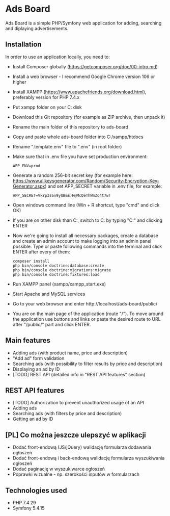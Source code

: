 # Ads Board

Ads Board is a simple PHP/Symfony web application for adding, searching and diplaying advertisements.

## Installation

In order to use an application locally, you need to:
- Install Composer globally (https://getcomposer.org/doc/00-intro.md)
- Install a web browser - I recommend Google Chrome version 106 or higher
- Install XAMPP (https://www.apachefriends.org/download.html), preferably version for PHP 7.4.x
- Put xampp folder on your C: disk
- Download this Git repository (for example as ZIP archive, then unpack it)
- Rename the main folder of this repository to ads-board
- Copy and paste whole ads-board folder into C:/xampp/htdocs
- Rename ".template.env" file to ".env" (in root folder)
- Make sure that in .env file you have set production environment:

    <code>APP_ENV=prod</code>
- Generate a random 256-bit secret key (for example here: https://www.allkeysgenerator.com/Random/Security-Encryption-Key-Generator.aspx) and set APP_SECRET variable in .env file, for example:

    <code>APP_SECRET=VkYp3s6v9y$B&E)H@McQeThWmZq4t7w!</code>
- Open windows command line (Win + R shortcut, type "cmd" and click OK)
- If you are on other disk than C:, switch to C: by typing "C:" and clicking ENTER
- Now we're going to install all necessary packages, create a database and create an admin account to make logging into an admin panel possible. Type or paste following commands into the terminal and click ENTER after every of them:
    ```
    composer install
    php bin/console doctrine:database:create
    php bin/console doctrine:migrations:migrate
    php bin/console doctrine:fixtures:load
    ```
- Run XAMPP panel (xampp/xampp_start.exe)
- Start Apache and MySQL services
- Go to your web browser and enter http://localhost/ads-board/public/
- You are on the main page of the application (route "/"). To move around the application use buttons and links or paste the desired route to URL after "/public/" part and click ENTER.

## Main features

- Adding ads (with product name, price and description)
- "Add ad" form validation
- Searching ads (with possibility to filter results by price and description)
- Displaying an ad by ID
- [TODO] REST API (detailed info in "REST API features" section)

## REST API features

- [TODO] Authorization to prevent unauthorized usage of an API
- Adding ads
- Searching ads (with filters by price and description)
- Getting an ad by ID

## [PL] Co można jeszcze ulepszyć w aplikacji
- Dodać front-endową (JS/jQuery) walidację formularza dodawania ogłoszeń
- Dodać front-endową i back-endową walidację formularza wyszukiwania ogłoszeń
- Dodać paginację w wyszukiwarce ogłoszeń
- Poprawki wizualne - np. szerokości inputów w formularzach

## Technologies used

- PHP 7.4.29
- Symfony 5.4.15